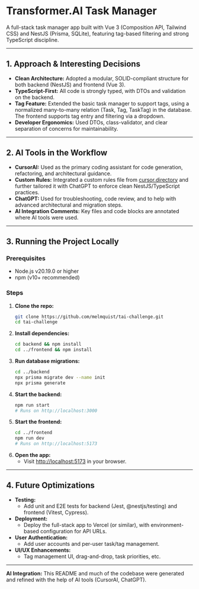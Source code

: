 # Transformer.AI Task Manager

A full-stack task manager app built with Vue 3 (Composition API, Tailwind CSS) and NestJS (Prisma, SQLite), featuring tag-based filtering and strong TypeScript discipline.

---

## 1. Approach & Interesting Decisions

- **Clean Architecture:** Adopted a modular, SOLID-compliant structure for both backend (NestJS) and frontend (Vue 3).
- **TypeScript-First:** All code is strongly typed, with DTOs and validation on the backend.
- **Tag Feature:** Extended the basic task manager to support tags, using a normalized many-to-many relation (Task, Tag, TaskTag) in the database. The frontend supports tag entry and filtering via a dropdown.
- **Developer Ergonomics:** Used DTOs, class-validator, and clear separation of concerns for maintainability.

---

## 2. AI Tools in the Workflow

- **CursorAI:** Used as the primary coding assistant for code generation, refactoring, and architectural guidance.
- **Custom Rules:** Integrated a custom rules file from [cursor.directory](https://cursor.directory/clean-nestjs-typescript-cursor-rules) and further tailored it with ChatGPT to enforce clean NestJS/TypeScript practices.
- **ChatGPT:** Used for troubleshooting, code review, and to help with advanced architectural and migration steps.
- **AI Integration Comments:** Key files and code blocks are annotated where AI tools were used.

---

## 3. Running the Project Locally

### Prerequisites
- Node.js v20.19.0 or higher
- npm (v10+ recommended)

### Steps
1. **Clone the repo:**
   ```sh
   git clone https://github.com/melmquist/tai-challenge.git
   cd tai-challenge
   ```
2. **Install dependencies:**
   ```sh
   cd backend && npm install
   cd ../frontend && npm install
   ```
3. **Run database migrations:**
   ```sh
   cd ../backend
   npx prisma migrate dev --name init
   npx prisma generate
   ```
4. **Start the backend:**
   ```sh
   npm run start
   # Runs on http://localhost:3000
   ```
5. **Start the frontend:**
   ```sh
   cd ../frontend
   npm run dev
   # Runs on http://localhost:5173
   ```
6. **Open the app:**
   - Visit [http://localhost:5173](http://localhost:5173) in your browser.

---

## 4. Future Optimizations

- **Testing:**
  - Add unit and E2E tests for backend (Jest, @nestjs/testing) and frontend (Vitest, Cypress).
- **Deployment:**
  - Deploy the full-stack app to Vercel (or similar), with environment-based configuration for API URLs.
- **User Authentication:**
  - Add user accounts and per-user task/tag management.
- **UI/UX Enhancements:**
  - Tag management UI, drag-and-drop, task priorities, etc.

---

**AI Integration:** This README and much of the codebase were generated and refined with the help of AI tools (CursorAI, ChatGPT). 